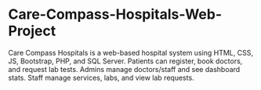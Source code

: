 # Care-Compass-Hospitals-Web-Project
Care Compass Hospitals is a web-based hospital system using HTML, CSS, JS, Bootstrap, PHP, and SQL Server. Patients can register, book doctors, and request lab tests. Admins manage doctors/staff and see dashboard stats. Staff manage services, labs, and view lab requests.
